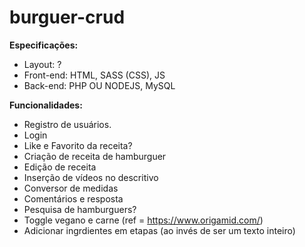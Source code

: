 # burguer-crud

**Especificações:**

- Layout: ?
- Front-end: HTML, SASS (CSS), JS
- Back-end: PHP OU NODEJS, MySQL

**Funcionalidades:**

- Registro de usuários.
- Login
- Like e Favorito da receita?
- Criação de receita de hamburguer
- Edição de receita
- Inserção de vídeos no descritivo
- Conversor de medidas
- Comentários e resposta
- Pesquisa de hamburguers?
- Toggle vegano e carne (ref = https://www.origamid.com/)
- Adicionar ingrdientes em etapas (ao invés de ser um texto inteiro)
